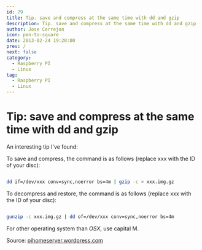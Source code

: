 ```yaml
---
id: 79
title: Tip. save and compress at the same time with dd and gzip
description: Tip. save and compress at the same time with dd and gzip
author: Jose Cerrejon
icon: pen-to-square
date: 2013-02-24 19:20:00
prev: /
next: false
category:
  - Raspberry PI
  - Linux
tag:
  - Raspberry PI
  - Linux
---
```


# Tip: save and compress at the same time with dd and gzip

An interesting tip I've found:

To save and compress, the command is as follows (replace xxx with the ID of your disc):

```bash

dd if=/dev/xxx conv=sync,noerror bs=4m | gzip -c > xxx.img.gz

```
 
To decompress and restore, the command is as follows (replace xxx with the ID of your disc):

```bash

gunzip -c xxx.img.gz | dd of=/dev/xxx conv=sync,noerror bs=4m 

```

For other operating system than *OSX*, use capital M. 

Source: [pihomeserver.wordpress.com](http://pihomeserver.wordpress.com/2013/02/07/astuce-sauvegarder-et-compresser-en-meme-temps-avec-dd-et-gzip/)